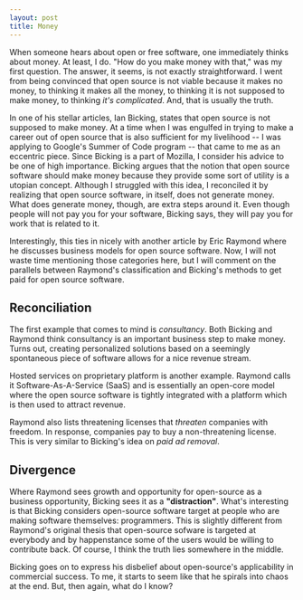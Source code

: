 ```yaml
---
layout: post
title: Money
---
```

When someone hears about open or free software, one immediately thinks about money. At least, I do. "How do you make money with that," was my first question. The answer, it seems, is not exactly straightforward. I went from being convinced that open source is not viable because it makes no money, to thinking it makes all the money, to thinking it is not supposed to make money, to thinking *it's complicated*. And, that is usually the truth. 

In one of his stellar articles, Ian Bicking, states that open source is not supposed to make money. At a time when I was engulfed in trying to make a career out of open source that is also sufficient for my livelihood -- I was applying to Google's Summer of Code program -- that came to me as an eccentric piece. Since Bicking is a part of Mozilla, I consider his advice to be one of high importance. Bicking argues that the notion that open source software should make money because they provide some sort of utility is a utopian concept. Although I struggled with this idea, I reconciled it by realizing that open source software, in itself, does not generate money. What does generate money, though, are extra steps around it. Even though people will not pay you for your software, Bicking says, they will pay you for work that is related to it. 

Interestingly, this ties in nicely with another article by Eric Raymond where he discusses business models for open source software. Now, I will not waste time mentioning those categories here, but I will comment on the parallels between Raymond's classification and Bicking's methods to get paid for open source software.

## Reconciliation
The first example that comes to mind is *consultancy*. Both Bicking and Raymond think consultancy is an important business step to make money. Turns out, creating personalized solutions based on a seemingly spontaneous piece of software allows for a nice revenue stream. 

Hosted services on proprietary platform is another example. Raymond calls it Software-As-A-Service (SaaS) and is essentially an open-core model where the open source software is tightly integrated with a platform which is then used to attract revenue. 

Raymond also lists threatening licenses that *threaten* companies with freedom. In response, companies pay to buy a non-threatening license. This is very similar to Bicking's idea on *paid ad removal*. 

## Divergence
Where Raymond sees growth and opportunity for open-source as a business opportunity, Bicking sees it as a **"distraction"**. What's interesting is that Bicking considers open-source software target at people who are making software themselves: programmers. This is slightly different from Raymond's original thesis that open-source sofware is targeted at everybody and by happenstance some of the users would be willing to contribute back. Of course, I think the truth lies somewhere in the middle.

Bicking goes on to express his disbelief about open-source's applicability in commercial success. To me, it starts to seem like that he spirals into chaos at the end. But, then again, what do I know?